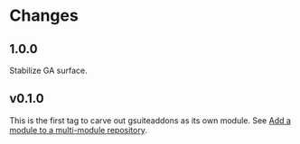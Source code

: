 # Changes

## 1.0.0

Stabilize GA surface.

## v0.1.0

This is the first tag to carve out gsuiteaddons as its own module. See
[Add a module to a multi-module repository](https://github.com/golang/go/wiki/Modules#is-it-possible-to-add-a-module-to-a-multi-module-repository).
 
